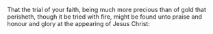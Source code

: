 That the trial of your faith, being much more precious than of gold that perisheth, though it be tried with fire, might be found unto praise and honour and glory at the appearing of Jesus Christ:
